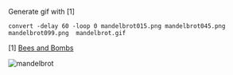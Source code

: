 Generate gif with \[1\]

```convert -delay 60 -loop 0 mandelbrot015.png mandelbrot045.png mandelbrot099.png  mandelbrot.gif```

\[1\] [Bees and Bombs](http://beesandbombs.tumblr.com/post/85134754974/the-official-bees-bombs-gif-guide-because-a-few)

![mandelbrot](https://raw.githubusercontent.com/mhlinder/mandelbrot/master/mandelbrot.gif)
